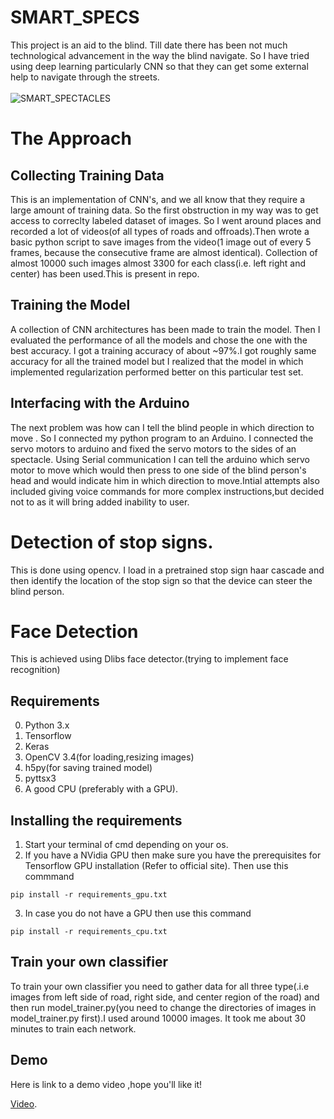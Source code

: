 # SMART_SPECS
This project is an aid to the blind. Till date there has been not much technological advancement in the way the blind navigate. So I have tried using deep learning particularly CNN so that they can get some external help to navigate through the streets.
<br>
<br>
![SMART_SPECTACLES](https://user-images.githubusercontent.com/54498757/229739684-8a0fe594-a0ec-4613-9fe0-cb4e54fc7175.png)


# The Approach 
## Collecting Training Data
This is an implementation of CNN's, and we all know that they require a large amount of training data. So the first obstruction in my way was to get access to correclty labeled dataset of images. So I went around places and recorded a lot of videos(of all types of roads and offroads).Then wrote a basic python script to  save images from the video(1 image out of every 5 frames, because the consecutive frame are almost identical). Collection of almost 10000 such images almost 3300 for each class(i.e. left right and center) has been used.This is present in repo.

## Training the Model
A collection of CNN architectures has been made to train the model. Then I evaluated the performance of all the models and chose the one with the best accuracy. I got a training accuracy of about ~97%.I got roughly same accuracy for all the trained model but I realized that the model in which implemented regularization performed better on this particular test set.
  
## Interfacing with the Arduino
The next problem was how can I tell the blind people in which direction to move .
So I connected my python program to an Arduino. I connected the servo motors to arduino and fixed the servo motors to the sides of an spectacle.  Using Serial communication I can tell the arduino which servo motor to move which would then press to one side of the blind person's head and would indicate him in which direction to move.Intial attempts also included giving voice commands for more complex instructions,but decided not to as it will bring added inability to user.

# Detection of stop signs. ##
This is done using opencv. I load in a pretrained stop sign haar cascade and then identify the location of the stop sign so that the device can steer the blind person.

# Face Detection
This is achieved using Dlibs face detector.(trying to implement face recognition)

## Requirements
0. Python 3.x
1. Tensorflow
2. Keras
3. OpenCV 3.4(for loading,resizing images)
4. h5py(for saving trained model)
5. pyttsx3
6. A good CPU (preferably with a GPU).

## Installing the requirements
1. Start your terminal of cmd depending on your os.
  2. If you have a NVidia GPU then make sure you have the prerequisites for Tensorflow GPU installation (Refer to official site). Then use this commmand

    pip install -r requirements_gpu.txt

  3. In case you do not have a GPU then use this command

    pip install -r requirements_cpu.txt

## Train your own classifier
To train your own classifier you need to gather data for all three type(.i.e images from left side of road, right side, and center region of the road) and then run model_trainer.py(you need to change the directories of images in model_trainer.py first).I used around 10000 images.
It took me about 30 minutes to train each network.<br>

##  Demo
Here is link to a demo video ,hope you'll like it!

[Video](https://drive.google.com/file/d/1SmLxZ6taedRzRqrw7yJcFXPHzyReAKPZ/view?usp=share_link).
